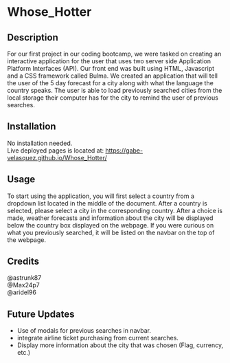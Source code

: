 # Whose_Hotter

## Description
For our first project in our coding bootcamp, we were tasked on creating an interactive application for the user that uses two server side Application Platform Interfaces (API). Our front end was built using HTML, Javascript and a CSS framework called Bulma. We created an application that will tell the user of the 5 day forecast for a city along with what the language the country speaks. The user is able to load previously searched cities from the local storage their computer has for the city to remind the user of previous searches. 

## Installation
No installation needed. <br />
Live deployed pages is located at: https://gabe-velasquez.github.io/Whose_Hotter/

## Usage
To start using the application, you will first select a country from a dropdown list located in the middle of the document. After a country is selected, please select a city in the corresponding country. After a choice is made, weather forecasts and information about the city will be displayed below the country box displayed on the webpage. If you were curious on what you previously searched, it will be listed on the navbar on the top of the webpage. 

## Credits 
@astrunk87 <br />
@Max24p7 <br />
@aridel96 <br />

## Future Updates
- Use of modals for previous searches in navbar. 
- integrate airline ticket purchasing from current searches.
- Display more information about the city that was chosen (Flag, currency, etc.)